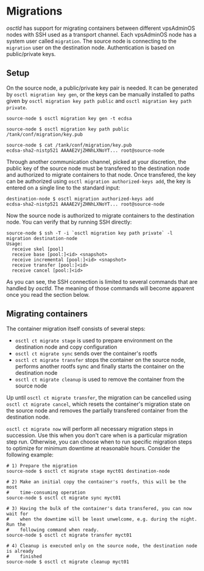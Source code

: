# Migrations
*osctld* has support for migrating containers between different vpsAdminOS nodes
with SSH used as a transport channel. Each vpsAdminOS node has a system user
called `migration`. The source node is connecting to the `migration` user on
the destination node. Authentication is based on public/private keys.

## Setup
On the source node, a public/private key pair is needed. It can be generated by
`osctl migration key gen`, or the keys can be manually installed to paths given
by `osctl migration key path public` and `osctl migration key path private`.

```shell
source-node $ osctl migration key gen -t ecdsa

source-node $ osctl migration key path public
/tank/conf/migration/key.pub

source-node $ cat /tank/conf/migration/key.pub
ecdsa-sha2-nistp521 AAAAE2VjZHNhLXNoYT... root@source-node
```

Through another communication channel, picked at your discretion, the public key
of the source node must be transfered to the destination node and authorized to
migrate containers to that node. Once transfered, the key can be authorized
using `osctl migration authorized-keys add`, the key is entered on a single line
to the standard input:

```shell
destination-node $ osctl migration authorized-keys add
ecdsa-sha2-nistp521 AAAAE2VjZHNhLXNoYT... root@source-node
```

Now the source node is authorized to migrate containers to the destination node.
You can verify that by running SSH directly:

```shell
source-node $ ssh -T -i `osctl migration key path private` -l migration destination-node
Usage:
  receive skel [pool]
  receive base [pool:]<id> <snapshot>
  receive incremental [pool:]<id> <snapshot>
  receive transfer [pool:]<id>
  receive cancel [pool:]<id>
```

As you can see, the SSH connection is limited to several commands that are
handled by *osctld*. The meaning of those commands will become apparent once you
read the section below.

## Migrating containers
The container migration itself consists of several steps:

 - `osctl ct migrate stage` is used to prepare environment on the destination
   node and copy configuration
 - `osctl ct migrate sync` sends over the container's rootfs
 - `osctl ct migrate transfer` stops the container on the source node, performs
   another rootfs sync and finally starts the container on the destination node
 - `osctl ct migrate cleanup` is used to remove the container from the source
   node

Up until `osctl ct migrate transfer`, the migration can be cancelled using
`osctl ct migrate cancel`, which resets the container's migration state on the
source node and removes the partially transfered container from the destination
node.

`osctl ct migrate now` will perform all necessary migration steps in succession.
Use this when you don't care when is a particular migration step run. Otherwise,
you can choose when to run specific migration steps to optimize for minimum
downtime at reasonable hours. Consider the following example:

```shell
# 1) Prepare the migration
source-node $ osctl ct migrate stage myct01 destination-node

# 2) Make an initial copy the container's rootfs, this will be the most
#    time-consuming operation
source-node $ osctl ct migrate sync myct01

# 3) Having the bulk of the container's data transfered, you can now wait for
#    when the downtime will be least unwelcome, e.g. during the night. Run the
#    following command when ready.
source-node $ osctl ct migrate transfer myct01

# 4) Cleanup is executed only on the source node, the destination node is already
#    finished
source-node $ osctl ct migrate cleanup myct01
```
